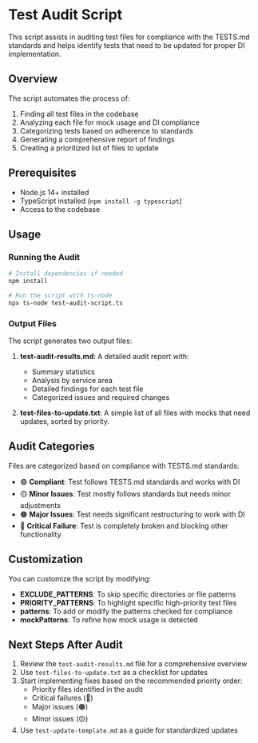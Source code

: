# Test Audit Script

This script assists in auditing test files for compliance with the TESTS.md standards and helps identify tests that need to be updated for proper DI implementation.

## Overview

The script automates the process of:
1. Finding all test files in the codebase
2. Analyzing each file for mock usage and DI compliance
3. Categorizing tests based on adherence to standards
4. Generating a comprehensive report of findings
5. Creating a prioritized list of files to update

## Prerequisites

- Node.js 14+ installed
- TypeScript installed (`npm install -g typescript`)
- Access to the codebase

## Usage

### Running the Audit

```bash
# Install dependencies if needed
npm install

# Run the script with ts-node
npx ts-node test-audit-script.ts
```

### Output Files

The script generates two output files:

1. **test-audit-results.md**: A detailed audit report with:
   - Summary statistics
   - Analysis by service area
   - Detailed findings for each test file
   - Categorized issues and required changes

2. **test-files-to-update.txt**: A simple list of all files with mocks that need updates, sorted by priority.

## Audit Categories

Files are categorized based on compliance with TESTS.md standards:

- 🟢 **Compliant**: Test follows TESTS.md standards and works with DI
- 🟡 **Minor Issues**: Test mostly follows standards but needs minor adjustments
- 🟠 **Major Issues**: Test needs significant restructuring to work with DI
- 🔴 **Critical Failure**: Test is completely broken and blocking other functionality

## Customization

You can customize the script by modifying:

- **EXCLUDE_PATTERNS**: To skip specific directories or file patterns
- **PRIORITY_PATTERNS**: To highlight specific high-priority test files
- **patterns**: To add or modify the patterns checked for compliance
- **mockPatterns**: To refine how mock usage is detected

## Next Steps After Audit

1. Review the `test-audit-results.md` file for a comprehensive overview
2. Use `test-files-to-update.txt` as a checklist for updates
3. Start implementing fixes based on the recommended priority order:
   - Priority files identified in the audit
   - Critical failures (🔴)
   - Major issues (🟠) 
   - Minor issues (🟡)
4. Use `test-update-template.md` as a guide for standardized updates 